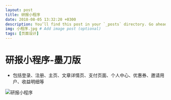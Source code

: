 ```yaml
---
layout: post
title: 研报小程序
date: 2018-08-05 13:32:20 +0300
description: You’ll find this post in your `_posts` directory. Go ahead and edit it and re-build the site to see your changes. # Add post description (optional)
img: 小程序.jpg # Add image post (optional)
tags: [页面设计]
---
```


# 研报小程序-墨刀版
- 包括登录、注册、主页、文章详情页、支付页面、个人中心、优惠券、邀请用户、收益明细等

![研报小程序]({{site.baseurl}}/assets/img/小程序墨刀版.png)



